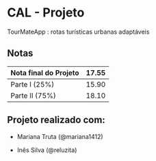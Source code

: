 # CAL - Projeto 

TourMateApp : rotas turísticas urbanas adaptáveis

 ## Notas

| Nota final do Projeto | 17.55 | 
|-----------------------|-------|
| Parte I (25%)         | 15.90 |
| Parte II (75%)        | 18.10 |



## Projeto realizado com:

 * Mariana Truta (@mariana1412)

 * Inês Silva (@reluzita)